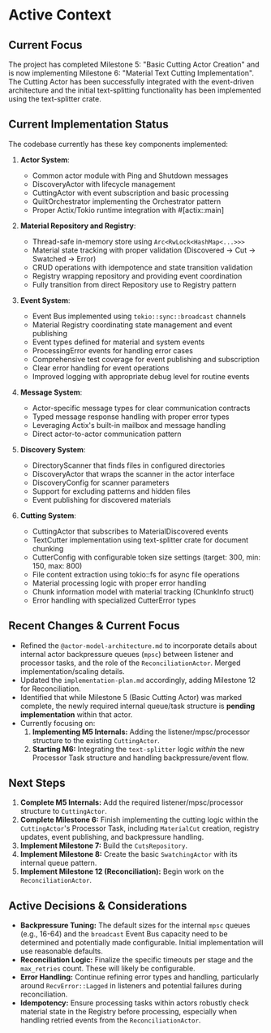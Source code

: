 # Active Context

## Current Focus

The project has completed Milestone 5: "Basic Cutting Actor Creation" and is now implementing Milestone 6: "Material Text Cutting Implementation". The Cutting Actor has been successfully integrated with the event-driven architecture and the initial text-splitting functionality has been implemented using the text-splitter crate.

## Current Implementation Status

The codebase currently has these key components implemented:

1. **Actor System**:

   - Common actor module with Ping and Shutdown messages
   - DiscoveryActor with lifecycle management
   - CuttingActor with event subscription and basic processing
   - QuiltOrchestrator implementing the Orchestrator pattern
   - Proper Actix/Tokio runtime integration with #[actix::main]

2. **Material Repository and Registry**:

   - Thread-safe in-memory store using `Arc<RwLock<HashMap<...>>>`
   - Material state tracking with proper validation (Discovered → Cut → Swatched → Error)
   - CRUD operations with idempotence and state transition validation
   - Registry wrapping repository and providing event coordination
   - Fully transition from direct Repository use to Registry pattern

3. **Event System**:

   - Event Bus implemented using `tokio::sync::broadcast` channels
   - Material Registry coordinating state management and event publishing
   - Event types defined for material and system events
   - ProcessingError events for handling error cases
   - Comprehensive test coverage for event publishing and subscription
   - Clear error handling for event operations
   - Improved logging with appropriate debug level for routine events

4. **Message System**:

   - Actor-specific message types for clear communication contracts
   - Typed message response handling with proper error types
   - Leveraging Actix's built-in mailbox and message handling
   - Direct actor-to-actor communication pattern

5. **Discovery System**:

   - DirectoryScanner that finds files in configured directories
   - DiscoveryActor that wraps the scanner in the actor interface
   - DiscoveryConfig for scanner parameters
   - Support for excluding patterns and hidden files
   - Event publishing for discovered materials

6. **Cutting System**:
   - CuttingActor that subscribes to MaterialDiscovered events
   - TextCutter implementation using text-splitter crate for document chunking
   - CutterConfig with configurable token size settings (target: 300, min: 150, max: 800)
   - File content extraction using tokio::fs for async file operations
   - Material processing logic with proper error handling
   - Chunk information model with material tracking (ChunkInfo struct)
   - Error handling with specialized CutterError types

## Recent Changes & Current Focus

- Refined the `@actor-model-architecture.md` to incorporate details about internal actor backpressure queues (`mpsc`) between listener and processor tasks, and the role of the `ReconciliationActor`. Merged implementation/scaling details.
- Updated the `implementation-plan.md` accordingly, adding Milestone 12 for Reconciliation.
- Identified that while Milestone 5 (Basic Cutting Actor) was marked complete, the newly required internal queue/task structure is **pending implementation** within that actor.
- Currently focusing on:
  1.  **Implementing M5 Internals:** Adding the listener/mpsc/processor structure to the existing `CuttingActor`.
  2.  **Starting M6:** Integrating the `text-splitter` logic _within_ the new Processor Task structure and handling backpressure/event flow.

## Next Steps

1.  **Complete M5 Internals:** Add the required listener/mpsc/processor structure to `CuttingActor`.
2.  **Complete Milestone 6:** Finish implementing the cutting logic within the `CuttingActor`'s Processor Task, including `MaterialCut` creation, registry updates, event publishing, and backpressure handling.
3.  **Implement Milestone 7:** Build the `CutsRepository`.
4.  **Implement Milestone 8:** Create the basic `SwatchingActor` with its internal queue pattern.
5.  **Implement Milestone 12 (Reconciliation):** Begin work on the `ReconciliationActor`.

## Active Decisions & Considerations

- **Backpressure Tuning:** The default sizes for the internal `mpsc` queues (e.g., 16-64) and the `broadcast` Event Bus capacity need to be determined and potentially made configurable. Initial implementation will use reasonable defaults.
- **Reconciliation Logic:** Finalize the specific timeouts per stage and the `max_retries` count. These will likely be configurable.
- **Error Handling:** Continue refining error types and handling, particularly around `RecvError::Lagged` in listeners and potential failures during reconciliation.
- **Idempotency:** Ensure processing tasks within actors robustly check material state in the Registry before processing, especially when handling retried events from the `ReconciliationActor`.
